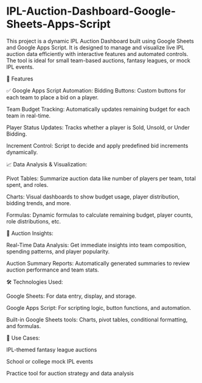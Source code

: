 # IPL-Auction-Dashboard-Google-Sheets-Apps-Script

This project is a dynamic IPL Auction Dashboard built using Google Sheets and Google Apps Script. It is designed to manage and visualize live IPL auction data efficiently with interactive features and automated controls. The tool is ideal for small team-based auctions, fantasy leagues, or mock IPL events.

🚀 Features

✅ Google Apps Script Automation:
Bidding Buttons: Custom buttons for each team to place a bid on a player.

Team Budget Tracking: Automatically updates remaining budget for each team in real-time.

Player Status Updates: Tracks whether a player is Sold, Unsold, or Under Bidding.

Increment Control: Script to decide and apply predefined bid increments dynamically.

📈 Data Analysis & Visualization:

Pivot Tables: Summarize auction data like number of players per team, total spent, and roles.

Charts: Visual dashboards to show budget usage, player distribution, bidding trends, and more.

Formulas: Dynamic formulas to calculate remaining budget, player counts, role distributions, etc.

🧠 Auction Insights:

Real-Time Data Analysis: Get immediate insights into team composition, spending patterns, and player popularity.

Auction Summary Reports: Automatically generated summaries to review auction performance and team stats.

🛠️ Technologies Used:

Google Sheets: For data entry, display, and storage.

Google Apps Script: For scripting logic, button functions, and automation.

Built-in Google Sheets tools: Charts, pivot tables, conditional formatting, and formulas.

📌 Use Cases:

IPL-themed fantasy league auctions

School or college mock IPL events

Practice tool for auction strategy and data analysis

